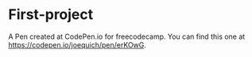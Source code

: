 # First-project 

A Pen created at CodePen.io for freecodecamp. You can find this one at https://codepen.io/joequich/pen/erKOwG.

 
